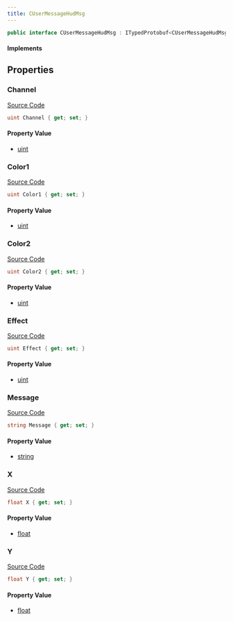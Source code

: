 ```yaml
---
title: CUserMessageHudMsg
---
```


```csharp
public interface CUserMessageHudMsg : ITypedProtobuf<CUserMessageHudMsg>, INativeHandle, INetMessage<CUserMessageHudMsg>, IDisposable
```

#### Implements

## Properties

### Channel

[Source Code](https://github.com/swiftly-solution/swiftlys2/blob/main/managed/src/SwiftlyS2.Generated/Protobufs/Interfaces/CUserMessageHudMsg.cs#L18)

```csharp
uint Channel { get; set; }
```

#### Property Value

- [uint](https://learn.microsoft.com/dotnet/api/system.uint32)

### Color1

[Source Code](https://github.com/swiftly-solution/swiftlys2/blob/main/managed/src/SwiftlyS2.Generated/Protobufs/Interfaces/CUserMessageHudMsg.cs#L27)

```csharp
uint Color1 { get; set; }
```

#### Property Value

- [uint](https://learn.microsoft.com/dotnet/api/system.uint32)

### Color2

[Source Code](https://github.com/swiftly-solution/swiftlys2/blob/main/managed/src/SwiftlyS2.Generated/Protobufs/Interfaces/CUserMessageHudMsg.cs#L30)

```csharp
uint Color2 { get; set; }
```

#### Property Value

- [uint](https://learn.microsoft.com/dotnet/api/system.uint32)

### Effect

[Source Code](https://github.com/swiftly-solution/swiftlys2/blob/main/managed/src/SwiftlyS2.Generated/Protobufs/Interfaces/CUserMessageHudMsg.cs#L33)

```csharp
uint Effect { get; set; }
```

#### Property Value

- [uint](https://learn.microsoft.com/dotnet/api/system.uint32)

### Message

[Source Code](https://github.com/swiftly-solution/swiftlys2/blob/main/managed/src/SwiftlyS2.Generated/Protobufs/Interfaces/CUserMessageHudMsg.cs#L36)

```csharp
string Message { get; set; }
```

#### Property Value

- [string](https://learn.microsoft.com/dotnet/api/system.string)

### X

[Source Code](https://github.com/swiftly-solution/swiftlys2/blob/main/managed/src/SwiftlyS2.Generated/Protobufs/Interfaces/CUserMessageHudMsg.cs#L21)

```csharp
float X { get; set; }
```

#### Property Value

- [float](https://learn.microsoft.com/dotnet/api/system.single)

### Y

[Source Code](https://github.com/swiftly-solution/swiftlys2/blob/main/managed/src/SwiftlyS2.Generated/Protobufs/Interfaces/CUserMessageHudMsg.cs#L24)

```csharp
float Y { get; set; }
```

#### Property Value

- [float](https://learn.microsoft.com/dotnet/api/system.single)

